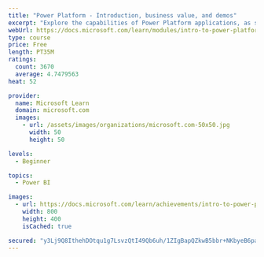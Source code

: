 ```yaml
---
title: "Power Platform - Introduction, business value, and demos"
excerpt: "Explore the capabilities of Power Platform applications, as seen in demonstrations and customer case studies."
webUrl: https://docs.microsoft.com/learn/modules/intro-to-power-platform-mba/
type: course
price: Free
length: PT35M
ratings:
  count: 3670
  average: 4.7479563
heat: 52

provider:
  name: Microsoft Learn
  domain: microsoft.com
  images:
    - url: /assets/images/organizations/microsoft.com-50x50.jpg
      width: 50
      height: 50

levels:
  - Beginner

topics:
  - Power BI

images:
  - url: https://docs.microsoft.com/learn/achievements/intro-to-power-platform-social.png
    width: 800
    height: 400
    isCached: true

secured: "y3Lj9Q8IthehDOtqu1g7LsvzQtI49Qb6uh/1ZIgBapQZkwB5bbr+NKbyeB6paXasCiUbLxotdqMwVfluZr833aPfWXfo/KONL7xqOT2FH5LWzBdVSZNgbrjJhsTnsLUxFGptwWGL1oKnY/yQah2gsHbPW/c9PM7KR1HI8GE6M33ybXf0MjOO/N4/tPhvwgtRuMFCbj7GxnuzI1iiMfdAZq/y2ZOu8DLGTtvnRCLZj8lgz+QofbptueGcSPUod/YTu0Pv3sEDxzayYaSuarMVHlpNl6g8B3373kv6KIYP75vs3wxA0h/WwcBolYofoEqegxuloZcrIHTjVcfyRVw406c1Dtyss2/cSOY1rZjWGJrC6RSMlFS3a6X51W0pkd6KgumGtEeun4ecRIf2+0FK2AWMYFeZ1EzcSxWF/FurAgU=;gHDW4w/4UBzrZgKwFzJcfA=="
---
```


